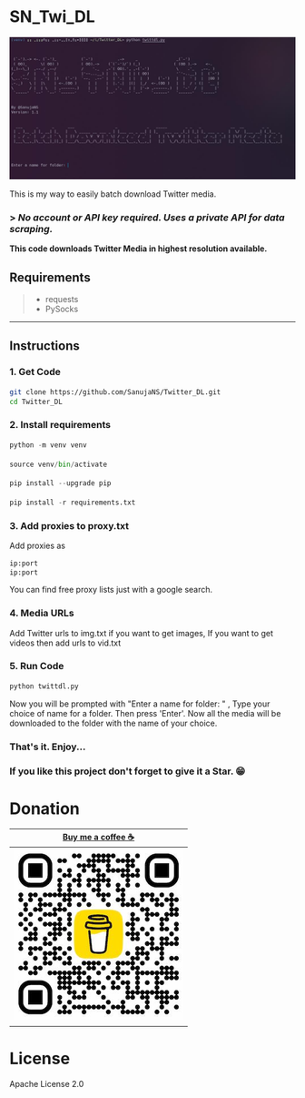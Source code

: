 # SN_Twi_DL

![](assets/img.jpg)

This is my way to easily batch download Twitter media.

### > ***No account or API key required. Uses a private API for data scraping.***

**This code downloads Twitter Media in highest resolution available.**

## Requirements

> * requests
> * PySocks

---

## Instructions

### 1. Get Code
```bash
git clone https://github.com/SanujaNS/Twitter_DL.git
cd Twitter_DL
```

### 2. Install requirements
```python
python -m venv venv

source venv/bin/activate

pip install --upgrade pip

pip install -r requirements.txt
```

### 3. Add proxies to proxy.txt
Add proxies as
```
ip:port
ip:port
```

You can find free proxy lists just with a google search.

### 4. Media URLs
Add Twitter urls to img.txt if you want to get images,
If you want to get videos then add urls to vid.txt

### 5. Run Code
```python
python twittdl.py
```

Now you will be prompted with "Enter a name for folder: " ,
Type your choice of name for a folder. Then press 'Enter'.
Now all the media will be downloaded to the folder with the name of your choice.

### That's it. Enjoy...
### If you like this project don't forget to give it a Star. 😁

# Donation

|**[Buy me a coffee ☕](https://bmc.link/sanujans)**|
|---------------------------------------------------|
|![](assets/bmc_sanujans.jpg)                       |
|                                                   |

# License

Apache License 2.0
